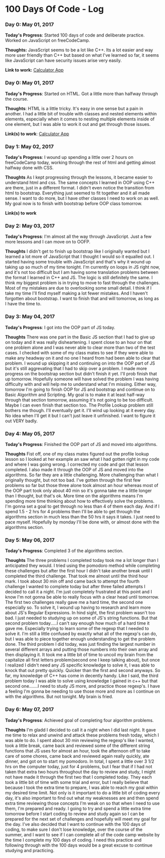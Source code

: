 # 100 Days Of Code - Log

### Day 0: May 01, 2017 

**Today's Progress**: Started 100 days of code and deliberate practice. Worked on JavaScript on freeCodeCamp.

**Thoughts:** JavaScript seems to be a lot like C++. Its a lot easier and way more user friendly than C++ but based on what I've learned so far, it seems like JavaScript can have security issues arise very easily.

**Link to work:** [Calculator App](http://www.example.com)

### Day 0: May 01, 2017 

**Today's Progress**: Started on HTML. Got a little more than halfway through the course.

**Thoughts**: HTML is a little tricky. It's easy in one sense but a pain in another. I had a little bit of trouble with classes and nested elements within elements, especially when it comes to nesting multiple elements inside of one element, but I was able to work it out and get through those issues. 

**Link(s) to work**: [Calculator App](http://www.example.com)


### Day 1: May 02, 2017

**Today's Progress**: I wound up spending a little over 2 hours on freeCodeCamp today, working through the rest of html and getting almost halfway done with CSS.

**Thoughts** As I kept progressing through the lessons, it became easier to understand html and css. The same concepts I learned in OOP using C++ are there, just in a different format. I didn't even notice the transition from html to bootstrap. Everything just seemed to fit together and it all made sense. I want to do more, but I have other classes I need to work on as well. My goal now is to finish with bootstrap before OOP class tomorrow.

**Link(s) to work**


### Day 2: May 03, 2017

**Today's Progress**: I'm almost all the way through JavaScript. Just a few more lessons and I can move on to OOFP.

**Thoughts** I didn't get to finish up bootstrap like I originally wanted but I learned a lot more of JavaScript that I thought I would so it equalled out. I started having some trouble with JavaScript and that's why it wound up taking up so much of my time tonight. I'm currently on loops in JS right now, and it's not too difficult but I am having some translation problems between the format I learned in C++ and JS. The logic is still definitely the same. I think my biggest problem is in trying to move to fast through the challenges. Most of my mistakes are due to overlooking some small detail. I think if I take my time I'll find myself making a lot fewer mistakes. And I haven't forgotten about bootstrap. I want to finish that and will tomorrow, as long as I have the time to.


### Day 3: May 04, 2017

**Today's Progress**: I got into the OOP part of JS today.

**Thoughts** There was one part in the Basic JS section that I had to give up on today and it was really disheartening. I spent close to an hour on that one problem alone and I was never able to clear more than two of the test cases. I checked with some of my class mates to see if they were able to make any headway on it and no one I heard from had been able to clear that problem. I wound up skipping it and continuing on into the OOP part of JS but it's still aggrevating that I had to skip over a problem. I made more progress on the bootstrap section but didn't finish it yet. I'll prob finish that up tomorrow. Hopefully someone will have solved the problem I was having difficulty with and will help me to understand what I'm missing. Either way, tomorrow I'm going to finish OOP for JS and bootstrap and continue on to Basic Algorithm and Scripting. My goal is to make it at least half-way through that section tomorrow, assuming it's not going to be too difficult. Maybe I can even finish that section too. The Profile Lookup problem still bothers me though. I'll eventually get it. I'll wind up looking at it every day. No idea when I'll get it but I can't just leave it unfinished. I want to figure it out VERY badly.


### Day 4: May 05, 2017

**Today's Progress**: Finished the OOP part of JS and moved into algorithms.

**Thoughts** Fist off, one of my class mates figured out the profile lookup lesson so I looked at her example an saw what I had gotten right in my code and where I was going wrong. I corrected my code and got that lesson completed. I also made it through the OOP of JS and moved into the algorithms. So far they are a little challenging. More challenging than what I originally thought, but not too bad. I've gotten through the first few problems so far but those three alone took almost an hour whereas most of the OOP part took only about 40 min so it's gonna take me a little longer than I thought, but that's ok. More time on the algorithms means I'm spending more time thinking about how to effectively solve the problems. I'm gonna set a goal to get through no less than 4 of them each day. And if I spend 1.5 - 2 hrs for 4 problems then I'll be able to get through the algorithms section in much less than the 50 hrs it says it takes. I just need to pace myself. Hopefully by monday I'll be done with, or almost done with the algorithms section.


### Day 5: May 06, 2017

**Today's Progress**: Completed 3 of the algorithms section.

**Thoughts** The three problems I completed today took me a lot longer than I anticipated they would. I tried using the pomodoro method while completing these challenges but after the first hour I didn't take another break until I completed the third challenge. That took me almost until the third hour mark. I took about 30 min off and came back to attempt the fourth challenge I wanted to complete today but after three failed attempts I decided to call it a night. I'm just completely frustrated at this point and I know I'm not gonna be able to really focus with a clear head until tomorrow. The first two challenges really gave me a hard time, the second one especially so. To solve it, I wound up having to research and learn more about JS's Regular Expressions. In hind sight, the first problem wasn't too bad. I just needed to studying up on some of JS's string functions. But that second problem today.....I can't say enough how much of a hard time it gave me. Especially trying to learn some of the regexp that I needed to solve it. I'm still a little confused by exactly what all of the regexp's can do, but I was able to piece together enough understanding to get the problem done. The third problem I did today, was just finding the largest number in several different arrays and putting those numbers into their own array and then displaying it. It took me a little bit of time to uncoil my brain from the capitalize all first letters problem(second one I keep talking about), but once I realized I didn't need any JS specific knowledge to solve it, I was able to knock that out pretty quickly. Quicker than the first and second anyways. So far, my knowledge of C++ has come in decently handy. Like I said, the third problem today I was able to solve using knowledge I gained in c++ but that second one.......I need to study JS more, and practice those regexp's. I have a feeling I'm gonna be needing to use those more and more as I continue on with the algorithms. But not tonight. My brain is fried.


### Day 6: May 07, 2017

**Today's Progress**: Achieved goal of completing four algorithm problems.

**Thoughts** I'm gladd I decided to call it a night when I did last night. It gave me time to relax and unwind and attack these problems fresh today, which I was able to do. I spent about 30 min reviewing the regexp's like I wanted, took a little break, came back and reviewed some of the different string functions that JS uses for almost an hour, took the afternoon off to take care of some chores, came back and reviewed again really quickly, ate dinner, and got on to start my pomodoro. In total, I spent a little over 3 1/2 hrs on the computer today, just for 4 problems, but I fear that if I had not taken that extra two hours throughout the day to review and study, I might not have made it through the first two that I completed today. They each took a little bit of time with some trial and error, but I really believe that because I took the extra time to prepare, I was able to reach my goal within my desired time limit. Not only is it important to do a little bit of coding every day, it's also important to find out what my weaknesses are and then spend extra time reviewing those concepts I'm weak on so that when I need to use them, I'm prepared and ready. I going to try and spend a little extra time tomorrow before I start coding to review and study again so I can be prepared for the next set of challenges and hopefully will meet my goal for the day. I've also decided that I want to continue with the 100 days of coding, to make sure I don't lose knowledge, over the course of the summer, and I want to see if I can complete all of the code camp website by the time I complete my 100 days of coding. I need this practice and following through with the 100 days would be a great excuse to continue studying and practicing.

